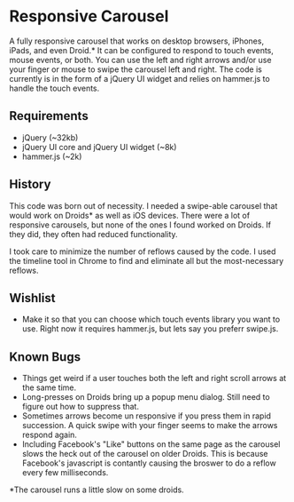 Responsive Carousel
===================

A fully responsive carousel that works on desktop browsers, iPhones, iPads, and even Droid.* It can be 
configured to respond to touch events, mouse events, or both.  You can use the left and right arrows and/or 
use your finger or mouse to swipe the carousel left and right.  The code is currently is in the form of a jQuery UI
widget and relies on hammer.js to handle the touch events.

Requirements
------------
- jQuery (~32kb)
- jQuery UI core and jQuery UI widget (~8k)
- hammer.js (~2k)

History
-------
This code was born out of necessity. I needed a swipe-able carousel that would work on Droids* as well as iOS devices.
There were a lot of responsive carousels, but none of the ones I found worked on Droids.  If they did, they often had
reduced functionality.

I took care to minimize the number of reflows caused by the code.   I used the timeline tool in Chrome to find and eliminate all but the most-necessary reflows.

Wishlist
--------
- Make it so that you can choose which touch events library you want to use.  Right now it requires hammer.js, but lets say you preferr swipe.js.


Known Bugs
----------
- Things get weird if a user touches both the left and right scroll arrows at the same time.
- Long-presses on Droids bring up a popup menu dialog.  Still need to figure out how to suppress that.
- Sometimes arrows become un responsive if you press them in rapid succession.  A quick swipe with your finger seems to make the arrows respond again.
- Including Facebook's "Like" buttons on the same page as the carousel slows the heck out of the carousel on older Droids.  This is because Facebook's javascript is contantly causing the broswer to do a reflow every few milliseconds.

*The carousel runs a little slow on some droids.